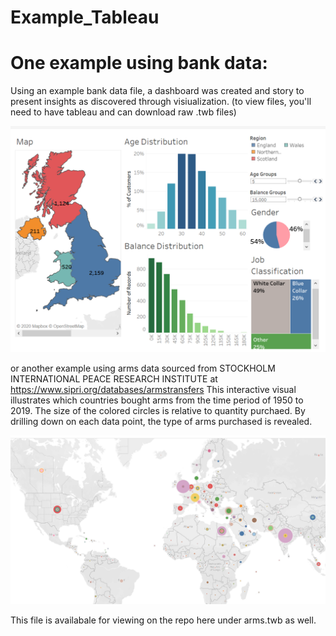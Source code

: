 # Example_Tableau

# One example using bank data:
Using an example bank data file, a dashboard was created and story to present insights as discovered through visiualization.
(to view files, you'll need to have tableau and can download raw .twb files)

![alt text](https://github.com/andiosika/Example_Tableau/blob/master/imgs/bankdash.PNG)

or another example using arms data sourced from STOCKHOLM INTERNATIONAL
PEACE RESEARCH INSTITUTE at https://www.sipri.org/databases/armstransfers
This interactive visual illustrates which countries bought arms from the time period of 1950 to 2019.  The size of the colored circles is relative to quantity purchaed.
By drilling down on each data point, the type of arms purchased is revealed.


![alt text](https://github.com/andiosika/Example_Tableau/blob/master/imgs/whoboughtwhat.PNG)

This file is availabale for viewing on the repo here under arms.twb as well.
